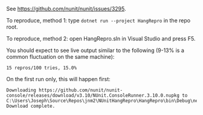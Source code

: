 See https://github.com/nunit/nunit/issues/3295.

To reproduce, method 1: type `dotnet run --project HangRepro` in the repo root.

To reproduce, method 2: open HangRepro.sln in Visual Studio and press F5.

You should expect to see live output similar to the following (9-13% is a common fluctuation on the same machine):

```
15 repros/100 tries, 15.0%
```

On the first run only, this will happen first:

```
Downloading https://github.com/nunit/nunit-console/releases/download/v3.10/NUnit.ConsoleRunner.3.10.0.nupkg to C:\Users\Joseph\Source\Repos\jnm2\NUnitHangRepro\HangRepro\bin\Debug\net472\tools\NUnit.ConsoleRunner...
Download complete.
```
